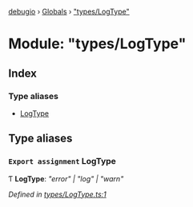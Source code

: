 [debugio](../README.md) › [Globals](../globals.md) › ["types/LogType"](_types_logtype_.md)

# Module: "types/LogType"

## Index

### Type aliases

* [LogType](_types_logtype_.md#export-assignment-logtype)

## Type aliases

### `Export assignment` LogType

Ƭ **LogType**: *"error" | "log" | "warn"*

*Defined in [types/LogType.ts:1](https://github.com/kislball/debugio/blob/9a1c73e/src/types/LogType.ts#L1)*
